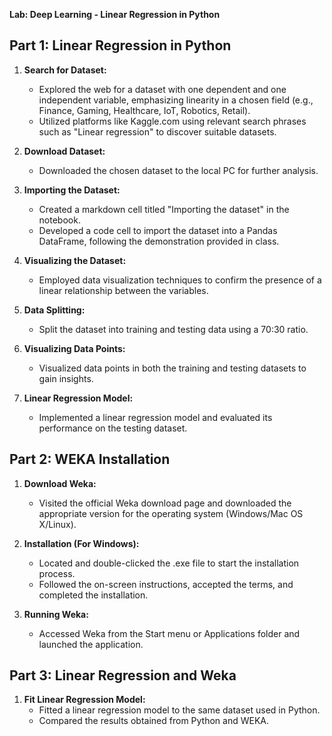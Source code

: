 
**Lab: Deep Learning - Linear Regression in Python**

## Part 1: Linear Regression in Python

1. **Search for Dataset:**
   - Explored the web for a dataset with one dependent and one independent variable, emphasizing linearity in a chosen field (e.g., Finance, Gaming, Healthcare, IoT, Robotics, Retail).
   - Utilized platforms like Kaggle.com using relevant search phrases such as "Linear regression" to discover suitable datasets.

2. **Download Dataset:**
   - Downloaded the chosen dataset to the local PC for further analysis.

3. **Importing the Dataset:**
   - Created a markdown cell titled "Importing the dataset" in the notebook.
   - Developed a code cell to import the dataset into a Pandas DataFrame, following the demonstration provided in class.

4. **Visualizing the Dataset:**
   - Employed data visualization techniques to confirm the presence of a linear relationship between the variables.

5. **Data Splitting:**
   - Split the dataset into training and testing data using a 70:30 ratio.

6. **Visualizing Data Points:**
   - Visualized data points in both the training and testing datasets to gain insights.

7. **Linear Regression Model:**
   - Implemented a linear regression model and evaluated its performance on the testing dataset.

## Part 2: WEKA Installation

1. **Download Weka:**
   - Visited the official Weka download page and downloaded the appropriate version for the operating system (Windows/Mac OS X/Linux).

2. **Installation (For Windows):**
   - Located and double-clicked the .exe file to start the installation process.
   - Followed the on-screen instructions, accepted the terms, and completed the installation.

3. **Running Weka:**
   - Accessed Weka from the Start menu or Applications folder and launched the application.

## Part 3: Linear Regression and Weka

1. **Fit Linear Regression Model:**
   - Fitted a linear regression model to the same dataset used in Python.
   - Compared the results obtained from Python and WEKA.

